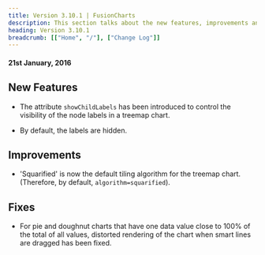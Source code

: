 ```yaml
---
title: Version 3.10.1 | FusionCharts
description: This section talks about the new features, improvements and fixes for v3.10.1.
heading: Version 3.10.1
breadcrumb: [["Home", "/"], ["Change Log"]]
---
```


#### 21st January, 2016

## New Features

* The attribute `showChildLabels` has been introduced to control the visibility of the node labels in a treemap chart. 

* By default, the labels are hidden.

## Improvements

* 'Squarified' is now the default tiling algorithm for the treemap chart. (Therefore, by default, `algorithm=squarified`).

## Fixes

* For pie and doughnut charts that have one data value close to 100% of the total of all values, distorted rendering of the chart when smart lines are dragged has been fixed.